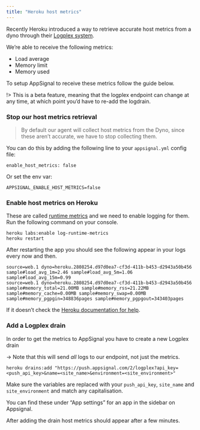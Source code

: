 ```yaml
---
title: "Heroku host metrics"
---
```


Recently Heroku introduced a way to retrieve accurate host metrics from a dyno through their [Logplex system](https://devcenter.heroku.com/articles/logplex).

We’re able to receive the following metrics:

* Load average
* Memory limit
* Memory used

To setup AppSignal to receive these metrics follow the guide below.

!> This is a beta feature, meaning that the logplex endpoint can change at any time, at which point you’d have to re-add the logdrain.

### Stop our host metrics retrieval

> By default our agent will collect host metrics from the Dyno, since these aren’t accurate, we have to stop collecting them.

You can do this by adding the following line to your `appsignal.yml` config file:

```
enable_host_metrics: false
```

Or set the env var:

```
APPSIGNAL_ENABLE_HOST_METRICS=false
```

### Enable host metrics on Heroku

These are called [runtime metrics](https://devcenter.heroku.com/articles/log-runtime-metrics) and we need to enable logging for them. Run the following command on your console.

```
heroku labs:enable log-runtime-metrics
heroku restart
```

After restarting the app you should see the following appear in your logs every now and then.

```
source=web.1 dyno=heroku.2808254.d97d0ea7-cf3d-411b-b453-d2943a50b456 sample#load_avg_1m=2.46 sample#load_avg_5m=1.06 sample#load_avg_15m=0.99
source=web.1 dyno=heroku.2808254.d97d0ea7-cf3d-411b-b453-d2943a50b456 sample#memory_total=21.00MB sample#memory_rss=21.22MB sample#memory_cache=0.00MB sample#memory_swap=0.00MB sample#memory_pgpgin=348836pages sample#memory_pgpgout=343403pages
```
If it doesn’t check the [Heroku documentation for help](https://devcenter.heroku.com/articles/log-runtime-metrics).


### Add a Logplex drain

In order to get the metrics to AppSignal you have to create a new Logplex drain

-> Note that this will send _all_ logs to our endpoint, not just  the metrics.

```
heroku drains:add "https://push.appsignal.com/2/logplex?api_key=<push_api_key>&name=<site_name>&environment=<site_environment>"
```

Make sure the variables are replaced with your `push_api_key`, `site_name` and `site_environment` and match any capitalisation.

You can find these under “App settings” for an app in the sidebar on Appsignal.

After adding the drain host metrics should appear after a few minutes.

